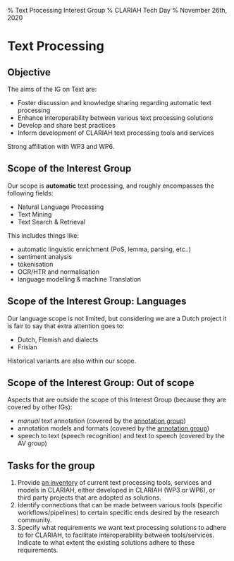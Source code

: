 % Text Processing Interest Group
% CLARIAH Tech Day
% November 26th, 2020

# Text Processing

## Objective

The aims of the IG on Text are:

- Foster discussion and knowledge sharing regarding automatic text processing
- Enhance interoperability between various text processing solutions
- Develop and share best practices
- Inform development of CLARIAH text processing tools and services

Strong affiliation with WP3 and WP6.

## Scope of the Interest Group

Our scope is **automatic** text processing, and roughly encompasses the following fields:

- Natural Language Processing
- Text Mining
- Text Search & Retrieval

This includes things like:

- automatic linguistic enrichment (PoS, lemma, parsing, etc..)
- sentiment analysis
- tokenisation
- OCR/HTR and normalisation
- language modelling & machine Translation

## Scope of the Interest Group: Languages

Our language scope is not limited, but considering we are a Dutch project it is fair to say that extra attention goes to:

- Dutch, Flemish and dialects
- Frisian

Historical variants are also within our scope.

## Scope of the Interest Group: Out of scope

Aspects that are outside the scope of this Interest Group (because they are covered by other IGs):

- *manual* text annotation (covered by the [annotation group](https://github.com/CLARIAH/IG-Annotation))
- annotation models and formats (covered by the [annotation group](https://github.com/CLARIAH/IG-Annotation))
- speech to text (speech recognition) and text to speech (covered by the AV group)

## Tasks for the group

1. Provide [an inventory](docs/inventory.md) of current text processing tools, services and models in CLARIAH,
   either developed in CLARIAH (WP3 or WP6), or third party projects that are adopted as solutions.
2. Identify connections that can be made between various tools (specific workflows/pipelines) to certain specific ends
   desired by the research community.
3. Specify what requirements we want text processing solutions to adhere to for CLARIAH, to facilitate interoperability
   between tools/services. Indicate to what extent the existing solutions adhere to these requirements.


